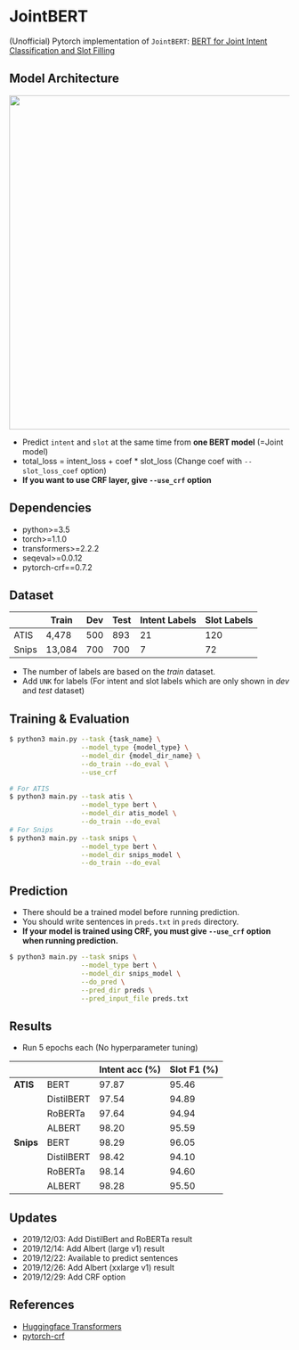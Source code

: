 # JointBERT

(Unofficial) Pytorch implementation of `JointBERT`: [BERT for Joint Intent Classification and Slot Filling](https://arxiv.org/abs/1902.10909)

## Model Architecture

<p float="left" align="center">
    <img width="600" src="https://user-images.githubusercontent.com/28896432/68875755-b2f92900-0746-11ea-8819-401d60e4185f.png" />  
</p>

- Predict `intent` and `slot` at the same time from **one BERT model** (=Joint model)
- total_loss = intent_loss + coef \* slot_loss (Change coef with `--slot_loss_coef` option)
- **If you want to use CRF layer, give `--use_crf` option**

## Dependencies

- python>=3.5
- torch>=1.1.0
- transformers>=2.2.2
- seqeval>=0.0.12
- pytorch-crf==0.7.2

## Dataset

|       | Train  | Dev | Test | Intent Labels | Slot Labels |
| ----- | ------ | --- | ---- | ------------- | ----------- |
| ATIS  | 4,478  | 500 | 893  | 21            | 120         |
| Snips | 13,084 | 700 | 700  | 7             | 72          |

- The number of labels are based on the _train_ dataset.
- Add `UNK` for labels (For intent and slot labels which are only shown in _dev_ and _test_ dataset)

## Training & Evaluation

```bash
$ python3 main.py --task {task_name} \
                  --model_type {model_type} \
                  --model_dir {model_dir_name} \
                  --do_train --do_eval \
                  --use_crf

# For ATIS
$ python3 main.py --task atis \
                  --model_type bert \
                  --model_dir atis_model \
                  --do_train --do_eval
# For Snips
$ python3 main.py --task snips \
                  --model_type bert \
                  --model_dir snips_model \
                  --do_train --do_eval
```

## Prediction

- There should be a trained model before running prediction.
- You should write sentences in `preds.txt` in `preds` directory.
- **If your model is trained using CRF, you must give `--use_crf` option when running prediction.**

```bash
$ python3 main.py --task snips \
                  --model_type bert \
                  --model_dir snips_model \
                  --do_pred \
                  --pred_dir preds \
                  --pred_input_file preds.txt
```

## Results

- Run 5 epochs each (No hyperparameter tuning)

|           |            | Intent acc (%) | Slot F1 (%) |
| --------- | ---------- | -------------- | ----------- |
| **ATIS**  | BERT       | 97.87          | 95.46       |
|           | DistilBERT | 97.54          | 94.89       |
|           | RoBERTa    | 97.64          | 94.94       |
|           | ALBERT     | 98.20          | 95.59       |
| **Snips** | BERT       | 98.29          | 96.05       |
|           | DistilBERT | 98.42          | 94.10       |
|           | RoBERTa    | 98.14          | 94.60       |
|           | ALBERT     | 98.28          | 95.50       |

## Updates

- 2019/12/03: Add DistilBert and RoBERTa result
- 2019/12/14: Add Albert (large v1) result
- 2019/12/22: Available to predict sentences
- 2019/12/26: Add Albert (xxlarge v1) result
- 2019/12/29: Add CRF option

## References

- [Huggingface Transformers](https://github.com/huggingface/transformers)
- [pytorch-crf](https://github.com/kmkurn/pytorch-crf)
